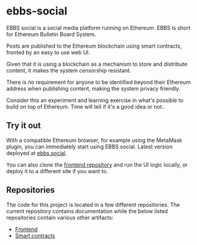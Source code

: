 # ebbs-social

EBBS social is a social media platform running on Ethereum. EBBS is short for Ethereum Bulletin Board System.

Posts are published to the Ethereum blockchain using smart contracts, fronted by an easy to use web UI.

Given that it is using a blockchain as a mechanism to store and distribute content, it makes the system censorship resistant.

There is no requirement for anyone to be identified beyond their Ethereum address when publishing content, making the system privacy friendly.

Consider this an experiment and learning exercise in what's possible to build on top of Ethereum. Time will tell if it's a good idea or not..

## Try it out

With a compatible Ethereum browser, for example using the MetaMask plugin, you can immediately start using EBBS social. Latest version deployed at [ebbs.social](https://ebbs.social).

You can also clone the [frontend repository](https://github.com/cfelde/ebbs-social-frontend) and run the UI logic locally, or deploy it to a different site if you want to.

## Repositories

The code for this project is located in a few different repositories. The current repository contains documentation while the below listed repositories contain various other artifacts:

* [Frontend](https://github.com/cfelde/ebbs-social-frontend)
* [Smart contracts](https://github.com/cfelde/ebbs-social-contracts)
